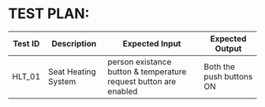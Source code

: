 # TEST PLAN:
| **Test ID** | **Description**                                              | **Expected Input** | **Expected Output** |   
|-------------|--------------------------------------------------------------|------------|-------------|
|  HLT_01      | Seat Heating System | person existance button & temperature request button are enabled | Both the push buttons ON |## Heater ON
